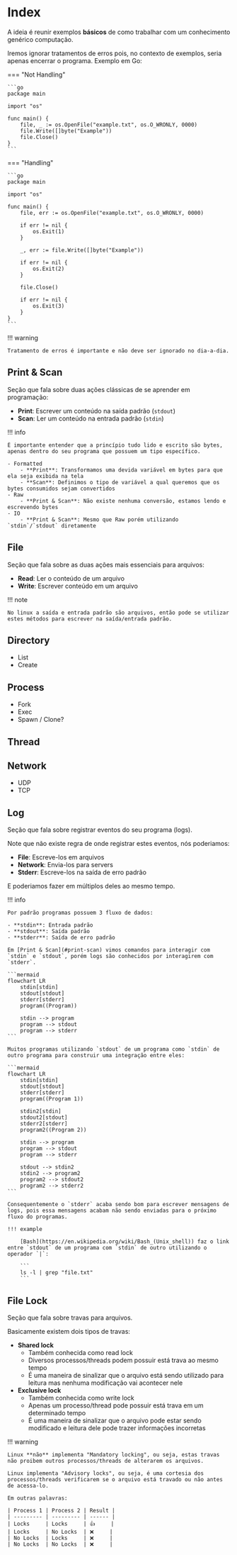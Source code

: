 # Index

A ideia é reunir exemplos **básicos** de como trabalhar com um conhecimento genérico computação.  

Iremos ignorar tratamentos de erros pois, no contexto de exemplos, seria apenas encerrar o programa. Exemplo em Go:  

=== "Not Handling"

    ```go
    package main

    import "os"

    func main() {
        file, _ := os.OpenFile("example.txt", os.O_WRONLY, 0000)
        file.Write([]byte("Example"))
        file.Close()
    }
    ```

=== "Handling"

    ```go
    package main

    import "os"

    func main() {
        file, err := os.OpenFile("example.txt", os.O_WRONLY, 0000)

        if err != nil {
            os.Exit(1)
        }

        _, err := file.Write([]byte("Example"))

        if err != nil {
            os.Exit(2)
        }

        file.Close()

        if err != nil {
            os.Exit(3)
        }
    }
    ```

!!! warning

    Tratamento de erros é importante e não deve ser ignorado no dia-a-dia.  

## Print & Scan

Seção que fala sobre duas ações clássicas de se aprender em programação:  

- **Print**: Escrever um conteúdo na saída padrão (`stdout`)
- **Scan**: Ler um conteúdo na entrada padrão (`stdin`)

!!! info

    É importante entender que a princípio tudo lido e escrito são bytes, apenas dentro do seu programa que possuem um tipo específico.  

    - Formatted
        - **Print**: Transformamos uma devida variável em bytes para que ela seja exibida na tela
        - **Scan**: Definimos o tipo de variável a qual queremos que os bytes consumidos sejam convertidos
    - Raw
        - **Print & Scan**: Não existe nenhuma conversão, estamos lendo e escrevendo bytes
    - IO
        - **Print & Scan**: Mesmo que Raw porém utilizando `stdin`/`stdout` diretamente

## File

Seção que fala sobre as duas ações mais essenciais para arquivos:  

- **Read**: Ler o conteúdo de um arquivo
- **Write**: Escrever conteúdo em um arquivo

!!! note

    No linux a saída e entrada padrão são arquivos, então pode se utilizar estes métodos para escrever na saída/entrada padrão.  

## Directory

- List
- Create

## Process

- Fork
- Exec
- Spawn / Clone?

## Thread

## Network

- UDP
- TCP

## Log

Seção que fala sobre registrar eventos do seu programa (logs).  

Note que não existe regra de onde registrar estes eventos, nós poderiamos:

- **File**: Escreve-los em arquivos
- **Network**: Envia-los para servers
- **Stderr**: Escreve-los na saída de erro padrão

E poderiamos fazer em múltiplos deles ao mesmo tempo.  

!!! info

    Por padrão programas possuem 3 fluxo de dados:

    - **stdin**: Entrada padrão
    - **stdout**: Saída padrão
    - **stderr**: Saída de erro padrão

    Em [Print & Scan](#print-scan) vimos comandos para interagir com `stdin` e `stdout`, porém logs são conhecidos por interagirem com `stderr`.  

    ```mermaid
    flowchart LR
        stdin[stdin]
        stdout[stdout]
        stderr[stderr]
        program((Program))

        stdin --> program
        program --> stdout
        program --> stderr
    ```
    
    Muitos programas utilizando `stdout` de um programa como `stdin` de outro programa para construir uma integração entre eles:  

    ```mermaid
    flowchart LR
        stdin[stdin]
        stdout[stdout]
        stderr[stderr]
        program((Program 1))

        stdin2[stdin]
        stdout2[stdout]
        stderr2[stderr]
        program2((Program 2))

        stdin --> program
        program --> stdout
        program --> stderr

        stdout --> stdin2
        stdin2 --> program2
        program2 --> stdout2
        program2 --> stderr2
    ```
    
    Consequentemente o `stderr` acaba sendo bom para escrever mensagens de logs, pois essa mensagens acabam não sendo enviadas para o próximo fluxo do programas.  
    
    !!! example

        [Bash](https://en.wikipedia.org/wiki/Bash_(Unix_shell)) faz o link entre `stdout` de um programa com `stdin` de outro utilizando o operador `|`:  

        ```
        ls -l | grep "file.txt"
        ```  

## File Lock

Seção que fala sobre travas para arquivos.  

Basicamente existem dois tipos de travas:  

- **Shared lock**
    - Também conhecida como read lock
    - Diversos processos/threads podem possuir está trava ao mesmo tempo
    - É uma maneira de sinalizar que o arquivo está sendo utilizado para leitura mas nenhuma modificação vai acontecer nele
- **Exclusive lock**
    - Também conhecida como write lock
    - Apenas um processo/thread pode possuir está trava em um determinado tempo
    - É uma maneira de sinalizar que o arquivo pode estar sendo modificado e leitura dele pode trazer informações incorretas

!!! warning

    Linux **não** implementa "Mandatory locking", ou seja, estas travas não proibem outros processos/threads de alterarem os arquivos.  

    Linux implementa "Advisory locks", ou seja, é uma cortesia dos processos/threads verificarem se o arquivo está travado ou não antes de acessa-lo.  

    Em outras palavras:

    | Process 1 | Process 2 | Result |
    | --------- | --------- | ------ |
    | Locks     | Locks     | 👍     |
    | Locks     | No Locks  | ❌     |
    | No Locks  | Locks     | ❌     |
    | No Locks  | No Locks  | ❌     |
